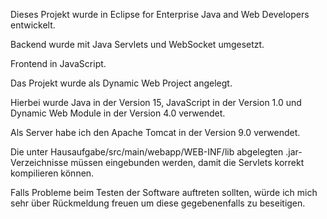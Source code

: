 Dieses Projekt wurde in Eclipse for Enterprise Java and Web Developers entwickelt.


Backend wurde mit Java Servlets und WebSocket umgesetzt.

Frontend in JavaScript.

Das Projekt wurde als Dynamic Web Project angelegt.

Hierbei wurde Java in der Version 15, JavaScript in der Version 1.0 und Dynamic Web Module in der Version 4.0 verwendet.

Als Server habe ich den Apache Tomcat in der Version 9.0 verwendet.



Die unter Hausaufgabe/src/main/webapp/WEB-INF/lib abgelegten .jar-Verzeichnisse müssen eingebunden werden, damit die Servlets korrekt kompilieren können.



Falls Probleme beim Testen der Software auftreten sollten, würde ich mich sehr über Rückmeldung freuen um diese gegebenenfalls zu beseitigen.
